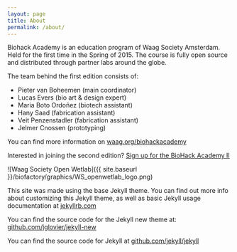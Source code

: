 ```yaml
---
layout: page
title: About
permalink: /about/
---
```


Biohack Academy is an education program of Waag Society Amsterdam. Held for the first time in the Spring of 2015. The course is fully open source and distributed through partner labs around the globe. 

The team behind the first edition consists of:

* Pieter van Boheemen (main coordinator)
* Lucas Evers (bio art & design expert)
* Maria Boto Ordoñez (biotech assistant)
* Hany Saad (fabrication assistant)
* Veit Penzenstadler (fabrication assistant)
* Jelmer Cnossen (prototyping)

You can find more information on [waag.org/biohackacademy](http://www.waag.org/biohackacademy)

Interested in joining the second edition? [Sign up for the BioHack Academy II](www.waag.org/bha2)

![Waag Society Open Wetlab]({{ site.baseurl }}/biofactory/graphics/WS_openwetlab_logo.png)

This site was made using the base Jekyll theme. You can find out more info about customizing this Jekyll theme, as well as basic Jekyll usage documentation at [jekyllrb.com](http://jekyllrb.com/)

You can find the source code for the Jekyll new theme at: [github.com/jglovier/jekyll-new](https://github.com/jglovier/jekyll-new)

You can find the source code for Jekyll at [github.com/jekyll/jekyll](https://github.com/jekyll/jekyll) 
